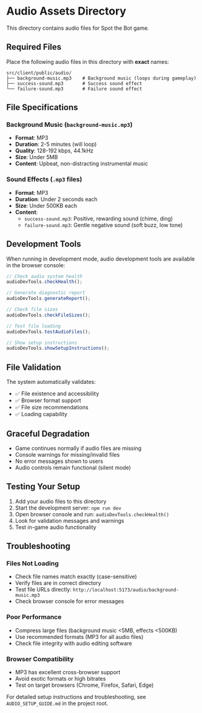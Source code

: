 # Audio Assets Directory

This directory contains audio files for Spot the Bot game.

## Required Files

Place the following audio files in this directory with **exact** names:

```
src/client/public/audio/
├── background-music.mp3    # Background music (loops during gameplay)
├── success-sound.mp3       # Success sound effect
└── failure-sound.mp3       # Failure sound effect
```

## File Specifications

### Background Music (`background-music.mp3`)

- **Format**: MP3
- **Duration**: 2-5 minutes (will loop)
- **Quality**: 128-192 kbps, 44.1kHz
- **Size**: Under 5MB
- **Content**: Upbeat, non-distracting instrumental music

### Sound Effects (`.mp3` files)

- **Format**: MP3
- **Duration**: Under 2 seconds each
- **Size**: Under 500KB each
- **Content**:
  - `success-sound.mp3`: Positive, rewarding sound (chime, ding)
  - `failure-sound.mp3`: Gentle negative sound (soft buzz, low tone)

## Development Tools

When running in development mode, audio development tools are available in the browser console:

```javascript
// Check audio system health
audioDevTools.checkHealth();

// Generate diagnostic report
audioDevTools.generateReport();

// Check file sizes
audioDevTools.checkFileSizes();

// Test file loading
audioDevTools.testAudioFiles();

// Show setup instructions
audioDevTools.showSetupInstructions();
```

## File Validation

The system automatically validates:

- ✅ File existence and accessibility
- ✅ Browser format support
- ✅ File size recommendations
- ✅ Loading capability

## Graceful Degradation

- Game continues normally if audio files are missing
- Console warnings for missing/invalid files
- No error messages shown to users
- Audio controls remain functional (silent mode)

## Testing Your Setup

1. Add your audio files to this directory
2. Start the development server: `npm run dev`
3. Open browser console and run: `audioDevTools.checkHealth()`
4. Look for validation messages and warnings
5. Test in-game audio functionality

## Troubleshooting

### Files Not Loading

- Check file names match exactly (case-sensitive)
- Verify files are in correct directory
- Test file URLs directly: `http://localhost:5173/audio/background-music.mp3`
- Check browser console for error messages

### Poor Performance

- Compress large files (background music <5MB, effects <500KB)
- Use recommended formats (MP3 for all audio files)
- Check file integrity with audio editing software

### Browser Compatibility

- MP3 has excellent cross-browser support
- Avoid exotic formats or high bitrates
- Test on target browsers (Chrome, Firefox, Safari, Edge)

For detailed setup instructions and troubleshooting, see `AUDIO_SETUP_GUIDE.md` in the project root.
